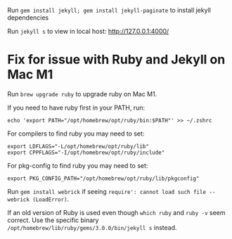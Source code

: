 Run `gem install jekyll; gem install jekyll-paginate` to install jekyll dependencies

Run `jekyll s` to view in local host: http://127.0.0.1:4000/

# Fix for issue with Ruby and Jekyll on Mac M1

Run `brew upgrade ruby` to upgrade ruby on Mac M1.

If you need to have ruby first in your PATH, run:
```
echo 'export PATH="/opt/homebrew/opt/ruby/bin:$PATH"' >> ~/.zshrc
```

For compilers to find ruby you may need to set:
```
export LDFLAGS="-L/opt/homebrew/opt/ruby/lib"
export CPPFLAGS="-I/opt/homebrew/opt/ruby/include"
```

For pkg-config to find ruby you may need to set:
```
export PKG_CONFIG_PATH="/opt/homebrew/opt/ruby/lib/pkgconfig"
```

Run `gem install webrick` if seeing `require': cannot load such file -- webrick (LoadError)`.

If an old version of Ruby is used even though `which ruby` and `ruby -v` seem correct. Use the specific binary `/opt/homebrew/lib/ruby/gems/3.0.0/bin/jekyll s` instead.

